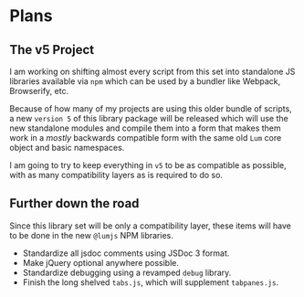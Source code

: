 # Plans

## The v5 Project

I am working on shifting almost every script from this set into standalone
JS libraries available via `npm` which can be used by a bundler like
Webpack, Browserify, etc.

Because of how many of my projects are using this older bundle of scripts, 
a new `version 5` of this library package will be released which 
will use the new standalone modules and compile them into a form that makes 
them work in a *mostly* backwards compatible form with the same old `Lum` core 
object and basic namespaces.

I am going to try to keep everything in `v5` to be as compatible as possible,
with as many compatibility layers as is required to do so.

## Further down the road

Since this library set will be only a compatibility layer, these items will
have to be done in the new `@lumjs` NPM libraries.

* Standardize all jsdoc comments using JSDoc 3 format.
* Make jQuery optional anywhere possible.
* Standardize debugging using a revamped `debug` library.
* Finish the long shelved `tabs.js`, which will supplement `tabpanes.js`.

